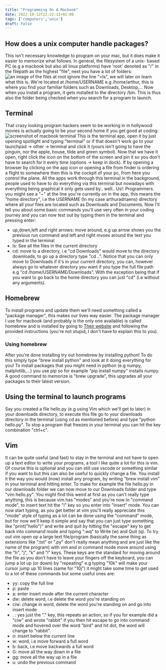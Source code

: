 ```yaml
--- 
title: "Programming On A Macbook"
date: 2022-10-12T22:22:11+02:00
tags: ['computers','unix']
draft: False
--- 
```

## How does a unix computer handle packages?

This isn't necessary knowledge to program on your mac, but it does make it easier to memorize what follows.
In general, the filesystem of a unix- based PC (e.g a macbook but also all linux platforms)
have 'root' denoted as "/" in the filepath as the highest "file", next you have a lot of folders:
![an image of the files at root](/lsroot.png)
ignore the line ">ls", we will later on learn what this is. We're located at /home/USERNAME e.g /home/arthur, this is where you find your familiar folders such as Downloads, Desktop,... 
Now when you install a program, it gets installed to the directory /bin. This is thus also the folder being checked when you search for a program to launch.
## Terminal
  That crazy looking program hackers seem to be working in in hollywood movies is actually going to be your second home if you get good at coding:
![screenshot of macbook terminal](/terminal.jpg)
  This is the terminal app, open it by just opening spotlight and typing "terminal" or if that doesn't work go to your launchpad &rarr; other &rarr; terminal and click it (yours isn't going to have the pinguin, nor the apple, house, tilde and green symbol). Now that we have it open, right click the icon on the bottom of the screen and pin it so you don't have to search for it every time (options &rarr; keep in dock). If by opening a browser by clicking on the app icon or opening a file from finder is ordering a flight to somewhere then this is the cockpit of your pc, from here you control the plane. All the apps work through this terminal in the background, people used to have to do everything via this terminal but nowadays with everything being graphical it only gets used by.. well.. Us!: Programmers. you might see a "~" at the line you're currently on in the app, this means the "home directory", i.e the USERNAME (In my case arthuradriaens) directory where all your files are located such as Downloads and Documents. Now I'll tell you about some basic commands you'll use very often in your coding journey and you can now test out by typing them in the terminal and pressing enter:
- up,down,left and right arrows: move around, e.g up arrow shows you the previous run command and left and right mvoes around the text you typed in the terminal
- ls: See all the files in the current directory
- cd: move to a directory, i.e "cd Downloads" would move to the directory downloads, to go up a directory type "cd ..". Notice that you can only move to Downloads if it's in your current directory, you can, however always go to whatever directory you want if you type the full file path e.g "cd /home/USERNAME/Downloads". With the exception being that if you want to go back to the home directory you can just "cd" (i.e without any arguments). 
## Homebrew
  To install programs and update them we'll need something called a "package manager", this makes our lives way easier. The package manager I use for macbook (and probably is the only one available) is called homebrew and is installed by going to [Their website](https://brew.sh/) and following the provided instructions (you're not stupid, I don't have to explain this to you).
### Using homebrew
  After you're done installing try out homebrew by installing python! To do this simply type
  "brew install python" and look at it doing everything for you! To install packages that you might need in python (e.g numpy, matplotlib,...) you use pip so for example "pip install numpy" installs numpy. A good command to memorize is "brew upgrade", this upgrades all your packages to their latest version.
  ## Using the terminal to launch programs
  Say you created a file hello.py (e.g using Vim which we'll get to later) in your downloads directory, to execute this file go to your downloads directory in the terminal (using cd as mentioned before) and type "python hello.py". To stop a program that freezes in your terminal you can hit the key combination "ctrl+c".
  ## Vim
  It can be quite useful (and fast) to stay in the terminal and not have to open up a text editor to write your programs, a tool I like quite a lot for this is vim. Of course this is optional and you can still use vscode or something similar if you want to but this can also be useful to quickly change a file. You install it the way you would (now) install any program, by writing "brew install vim" in your terminal and hitting enter. To make for example the file hello.py in our downloads folder we can now move to our Downloads folder and type "vim hello.py". You might find this weird at first as you can't really type anything, this is because vim has "modes" and you're now in "command mode", to insert text hit the "i" key so you enter into "insert" mode. You can now start typing, as you get better at vim you'll really appreciate this "mode" style of typing as a lot can be done using the "command" mode, but for now we'll keep it simple and say that you can just type something like "print("hello")" and write and quit by hitting the "escape" key to get back into command mode and typing ":wq" to Write (w) and Quit (q). To try out vim open op a large text file/program (basically the same thing as extensions like ".txt" or ".py" don't really mean anything and are just like the name of the program) with vim and in command mode move around using the "h", "j", "k" and "l" keys. These keys are the standard for moving around the file as you don't have to leave your fingers off the keyboard, you can jump a lot up (or down) by "repeating" e.g typing "10k" will make your cursor jump up 10 lines (same for "10j") it might take some time to get used to a lot of these commands but some useful ones are:
- yy: copy the full line
- p: paste
- a: enter insert mode after the current character
- dw: delete word, i.e delete the word you're standing on
- ciw: change in word, delete the word you're standing on and go into insert mode
- . : yes just the "." key, this repeats an action, so if you for example did a "ciw" and wrote "rabbit" if you then hit escape to go into command mode and hovered over the word "bird" and hit dot, the word will change to "rabbit".
- o: insert below the current line
- w: word, i.e move forward a full word
- b: back, i.e move backwards a full word
- G: move all the way down in a file
- gg: move all the way up in a file
- u: undo the previous command

